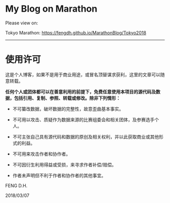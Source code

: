 # My Blog on Marathon

Please view on: 

Tokyo Marathon: https://fengdh.github.io/MarathonBlog/Tokyo2018


--------
# 使用许可
这是个人博客，如果不是用于商业用途，或冒名顶替谋求获利，这里的文章可以随意转载。

**任何个人或团体都可以在善意利用的前提下，免费任意使用本项目的源代码及数据，包括引用、复制、参照、转载或修改。除非下列情形：**
  * 不可纂改数据，破坏数据的完整性，故意歪曲基本事实。
  * 不可用以攻击、质疑作为数据来源的比赛组委会和相关团体，及参赛选手个人。
  * 不可主张自己具有源代码和数据的原创及相关权利，并以此获取商业或其他形式的利益。
  * 不可用来攻击作者和协作者。

  * 不可因衍生利用得益或受损，来寻求作者补偿/赔偿。
  * 作者未声明但不利于作者和协作者的其他事宜。

FENG D.H.

2018/03/07
